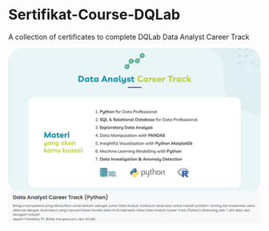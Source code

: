 # Sertifikat-Course-DQLab
A collection of certificates to complete DQLab Data Analyst Career Track


![Img 1](AboutDQLab.png)